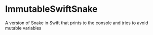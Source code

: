 ImmutableSwiftSnake
===================

A version of Snake in Swift that prints to the console and tries to avoid mutable variables
